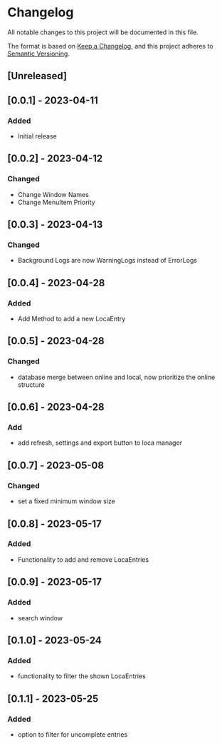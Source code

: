 # Changelog
All notable changes to this project will be documented in this file.

The format is based on [Keep a Changelog](https://keepachangelog.com/en/1.0.0/),
and this project adheres to [Semantic Versioning](https://semver.org/spec/v2.0.0.html).

## [Unreleased]

## [0.0.1] - 2023-04-11
### Added
- Initial release

## [0.0.2] - 2023-04-12
### Changed
- Change Window Names
- Change MenuItem Priority

## [0.0.3] - 2023-04-13
### Changed
- Background Logs are now WarningLogs instead of ErrorLogs

## [0.0.4] - 2023-04-28
### Added
- Add Method to add a new LocaEntry

## [0.0.5] - 2023-04-28
### Changed
- database merge between online and local, now prioritize the online structure

## [0.0.6] - 2023-04-28
### Add
- add refresh, settings and export button to loca manager

## [0.0.7] - 2023-05-08
### Changed
- set a fixed minimum window size

## [0.0.8] - 2023-05-17
### Added
- Functionality to add and remove LocaEntries

## [0.0.9] - 2023-05-17
### Added
- search window

## [0.1.0] - 2023-05-24
### Added
- functionality to filter the shown LocaEntries

## [0.1.1] - 2023-05-25
### Added
- option to filter for uncomplete entries
